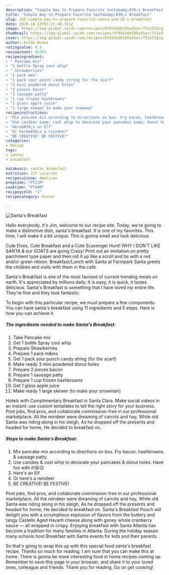 ```yaml
---
description: "Simple Way to Prepare Favorite Santa&amp;#39;s Breakfast"
title: "Simple Way to Prepare Favorite Santa&amp;#39;s Breakfast"
slug: 262-simple-way-to-prepare-favorite-santa-and-39-s-breakfast
date: 2020-10-13T01:21:49.311Z
image: https://img-global.cpcdn.com/recipes/9fd5d16b195a45ac/751x532cq70/santas-breakfast-recipe-main-photo.jpg
thumbnail: https://img-global.cpcdn.com/recipes/9fd5d16b195a45ac/751x532cq70/santas-breakfast-recipe-main-photo.jpg
cover: https://img-global.cpcdn.com/recipes/9fd5d16b195a45ac/751x532cq70/santas-breakfast-recipe-main-photo.jpg
author: Hulda Nunez
ratingvalue: 4.5
reviewcount: 45393
recipeingredient:
- " Pancake mix"
- "1 bottle Spray cool whip"
- " Strawberries"
- "1 pack mms"
- "1 pack sour punch candy string for the scarf"
- "3 mini powdered donut holes"
- "2 pieces bacon"
- "1 sausage patty"
- "1 cup frozen hashbrowns"
- "1 glass apple juice"
- "1 large skewer to make your snowman"
recipeinstructions:
- "Mix pancake mix according to directions on box. Fry bacon, hashbrowns &amp; sausage patty."
- "Use candies &amp; cool whip to decorate your pancakes &amp; donut holes. Have fun with it!😆😉"
- "Here&#39;s an Elf"
- "Or here&#39;s a reindeer"
- "BE CREATIVE! BE FESTIVE!"
categories:
- Recipe
tags:
- santas
- breakfast

katakunci: santas breakfast 
nutrition: 227 calories
recipecuisine: American
preptime: "PT21M"
cooktime: "PT48M"
recipeyield: "1"
recipecategory: Dinner

---
```



![Santa&#39;s Breakfast](https://img-global.cpcdn.com/recipes/9fd5d16b195a45ac/751x532cq70/santas-breakfast-recipe-main-photo.jpg)

Hello everybody, it's Jim, welcome to our recipe site. Today, we're going to make a distinctive dish, santa&#39;s breakfast. It is one of my favorites. This time, I will make it a bit unique. This is gonna smell and look delicious.

Cute Elves, Cute Breakfast and a Cute Scavenger Hunt! WHY I DON&#39;T LIKE SANTA &amp; our GOATS are going Crazy! Print out an invitation on pretty parchment type paper and then roll it up like a scroll and tie with a red and/or green ribbon. Breakfast/Lunch with Santa at Farmpark Santa greets the children and visits with them in the café.

Santa&#39;s Breakfast is one of the most favored of current trending meals on earth. It's appreciated by millions daily. It is easy, it is quick, it tastes delicious. Santa&#39;s Breakfast is something that I have loved my entire life. They're fine and they look fantastic.


To begin with this particular recipe, we must prepare a few components. You can have santa&#39;s breakfast using 11 ingredients and 5 steps. Here is how you can achieve it.

<!--inarticleads1-->

##### The ingredients needed to make Santa&#39;s Breakfast:

1. Take  Pancake mix
1. Get 1 bottle Spray cool whip
1. Prepare  Strawberries
1. Prepare 1 pack m&amp;ms
1. Get 1 pack sour punch candy string (for the scarf)
1. Make ready 3 mini powdered donut holes
1. Prepare 2 pieces bacon
1. Prepare 1 sausage patty
1. Prepare 1 cup frozen hashbrowns
1. Get 1 glass apple juice
1. Make ready 1 large skewer (to make your snowman)


Hotels with Complimentary Breakfast in Santa Clara. Make social videos in an instant: use custom templates to tell the right story for your business. Post jobs, find pros, and collaborate commission-free in our professional marketplace. All the reindeer were dreaming of carrots and hay, While old Santa was riding along in his sleigh, As he dropped off the presents and headed for home, He decided to breakfast on. 

<!--inarticleads2-->

##### Steps to make Santa&#39;s Breakfast:

1. Mix pancake mix according to directions on box. Fry bacon, hashbrowns &amp; sausage patty.
1. Use candies &amp; cool whip to decorate your pancakes &amp; donut holes. Have fun with it!😆😉
1. Here&#39;s an Elf
1. Or here&#39;s a reindeer
1. BE CREATIVE! BE FESTIVE!


Post jobs, find pros, and collaborate commission-free in our professional marketplace. All the reindeer were dreaming of carrots and hay, While old Santa was riding along in his sleigh, As he dropped off the presents and headed for home, He decided to breakfast on. Santa&#39;s Breakfast Pouch will delight you with a scrumptious explosion of flavors from the buttery and tangy Castello Aged Havarti cheese along with gooey whole cranberry sauce — all wrapped in crispy. Enjoying breakfast with Santa Atlanta has become a tradition for many families in Atlanta. During the holiday season many schools host Breakfast with Santa events for kids and their parents. 

So that's going to wrap this up with this special food santa&#39;s breakfast recipe. Thanks so much for reading. I am sure that you can make this at home. There is gonna be more interesting food in home recipes coming up. Remember to save this page in your browser, and share it to your loved ones, colleague and friends. Thank you for reading. Go on get cooking!
